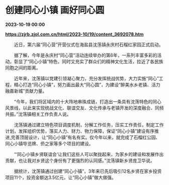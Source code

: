 # 创建同心小镇 画好同心圆

**2023-10-19 00:00**

**https://zjrb.zjol.com.cn/html/2023-10/19/content_3692078.htm**

　　近日，第六届“同心营”开营仪式在海盐县沈荡镇永庆村石榴红家园正式启动。

　　据了解，今年是永庆村“同心营”活动连续举办的第6年，一系列丰富多彩的活动，彰显了“同心小镇”特色，同时又充实了群众们的精神文化生活，拉近了各民族同胞之间的距离。

　　近年来，沈荡镇以党建引领凝心聚力，充分发挥统战优势，大力实施“同心”工程，精心打造“同心小镇”，努力画出最大“同心圆”，为建设“醉美水乡老镇、活力融嘉新城”贡献力量。

　　“今年，我们将区域内的十大阵地串珠成链，打造出一条具有沈荡特色的同心风景线，以此来实现统战文化、联谊交友、文化传承与老镇开发的深度融合、同频共振。”沈荡镇相关工作负责人说。

　　沈荡镇通过建立特色项目调度机制，分解工作任务，压实工作责任，制定工作计划，发挥组织优势，落实人力、财力、物力保障，保证“同心小镇”建设有序推进,完善顶层设计，让“同心小镇”有名有实。仅今年以来，就完成了石榴红公园、同心小镇导览牌、侨之家等多个项目的建设。

　　“‘同心小镇乡贤联谊会’让我们这些人可以聚拢起来，为家乡的建设和发展作出贡献，也让我对乡贤这个身份有了更强烈的认同感。”沈荡镇新乡贤庞卫华说。

　　据统计，沈荡镇通过创建“同心小镇”，3年来已先后吸引12名乡贤在家乡投资项目11个，投资金额达3.5亿元，让“同心小镇”做大做强。